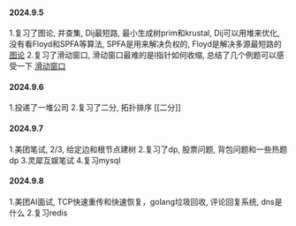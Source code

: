 #### 2024.9.5
1.复习了图论, 并查集, Dij最短路, 最小生成树prim和krustal, Dij可以用堆来优化, 没有看Floyd和SPFA等算法, SPFA是用来解决负权的, Floyd是解决多源最短路的
[图论](图论.md)
2.复习了滑动窗口, 滑动窗口最难的是l指针如何收缩, 总结了几个例题可以感受一下
[滑动窗口](滑动窗口.md)
#### 2024.9.6
1.投递了一堆公司
2.复习了二分, 拓扑排序
[[二分]]
#### 2024.9.7
1.美团笔试, 2/3, 给定边和根节点建树
2.复习了dp, 股票问题, 背包问题和一些热题dp
3.灵犀互娱笔试
4.复习mysql

#### 2024.9.8
1.美团AI面试, TCP快速重传和快速恢复，golang垃圾回收, 评论回复系统, dns是什么
2.复习redis